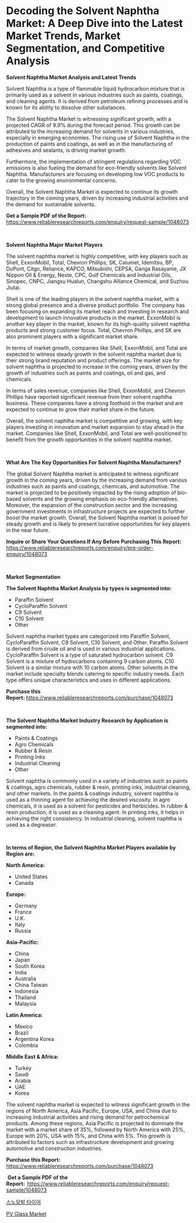 <p><h1>Decoding the Solvent Naphtha Market: A Deep Dive into the Latest Market Trends, Market Segmentation, and Competitive Analysis</h1></p><p><strong>Solvent Naphtha Market Analysis and Latest Trends</strong></p>
<p><p>Solvent Naphtha is a type of flammable liquid hydrocarbon mixture that is primarily used as a solvent in various industries such as paints, coatings, and cleaning agents. It is derived from petroleum refining processes and is known for its ability to dissolve other substances.</p><p>The Solvent Naphtha Market is witnessing significant growth, with a projected CAGR of 9.9% during the forecast period. This growth can be attributed to the increasing demand for solvents in various industries, especially in emerging economies. The rising use of Solvent Naphtha in the production of paints and coatings, as well as in the manufacturing of adhesives and sealants, is driving market growth.</p><p>Furthermore, the implementation of stringent regulations regarding VOC emissions is also fueling the demand for eco-friendly solvents like Solvent Naphtha. Manufacturers are focusing on developing low VOC products to cater to the growing environmental concerns.</p><p>Overall, the Solvent Naphtha Market is expected to continue its growth trajectory in the coming years, driven by increasing industrial activities and the demand for sustainable solvents.</p></p>
<p><strong>Get a Sample PDF of the Report:&nbsp;</strong> <a href="https://www.reliableresearchreports.com/enquiry/request-sample/1048073">https://www.reliableresearchreports.com/enquiry/request-sample/1048073</a></p>
<p>&nbsp;</p>
<p><strong>Solvent Naphtha Major Market Players</strong></p>
<p><p>The solvent naphtha market is highly competitive, with key players such as Shell, ExxonMobil, Total, Chevron Phillips, SK, Calumet, Idemitsu, BP, DuPont, Citgo, Reliance, KAPCO, Mitsubishi, CEPSA, Ganga Rasayanie, JX Nippon Oil & Energy, Neste, CPC, Gulf Chemicals and Industrial Oils, Sinopec, CNPC, Jiangsu Hualun, Changshu Alliance Chemical, and Suzhou Jiutai. </p><p>Shell is one of the leading players in the solvent naphtha market, with a strong global presence and a diverse product portfolio. The company has been focusing on expanding its market reach and investing in research and development to launch innovative products in the market. ExxonMobil is another key player in the market, known for its high-quality solvent naphtha products and strong customer focus. Total, Chevron Phillips, and SK are also prominent players with a significant market share.</p><p>In terms of market growth, companies like Shell, ExxonMobil, and Total are expected to witness steady growth in the solvent naphtha market due to their strong brand reputation and product offerings. The market size for solvent naphtha is projected to increase in the coming years, driven by the growth of industries such as paints and coatings, oil and gas, and chemicals.</p><p>In terms of sales revenue, companies like Shell, ExxonMobil, and Chevron Phillips have reported significant revenue from their solvent naphtha business. These companies have a strong foothold in the market and are expected to continue to grow their market share in the future.</p><p>Overall, the solvent naphtha market is competitive and growing, with key players investing in innovation and market expansion to stay ahead in the market. Companies like Shell, ExxonMobil, and Total are well-positioned to benefit from the growth opportunities in the solvent naphtha market.</p></p>
<p>&nbsp;</p>
<p><strong>What Are The Key Opportunities For Solvent Naphtha Manufacturers?</strong></p>
<p><p>The global Solvent Naphtha market is anticipated to witness significant growth in the coming years, driven by the increasing demand from various industries such as paints and coatings, chemicals, and automotive. The market is projected to be positively impacted by the rising adoption of bio-based solvents and the growing emphasis on eco-friendly alternatives. Moreover, the expansion of the construction sector and the increasing government investments in infrastructure projects are expected to further boost the market growth. Overall, the Solvent Naphtha market is poised for steady growth and is likely to present lucrative opportunities for key players in the near future.</p></p>
<p><strong>Inquire or Share Your Questions If Any Before Purchasing This Report:</strong> <a href="https://www.reliableresearchreports.com/enquiry/pre-order-enquiry/1048073">https://www.reliableresearchreports.com/enquiry/pre-order-enquiry/1048073</a></p>
<p>&nbsp;</p>
<p><strong>Market Segmentation</strong></p>
<p><strong>The Solvent Naphtha Market Analysis by types is segmented into:</strong></p>
<p><ul><li>Paraffin Solvent</li><li>CycloParaffin Solvent</li><li>C9 Solvent</li><li>C10 Solvent</li><li>Other</li></ul></p>
<p><p>Solvent naphtha market types are categorized into Paraffin Solvent, CycloParaffin Solvent, C9 Solvent, C10 Solvent, and Other. Paraffin Solvent is derived from crude oil and is used in various industrial applications. CycloParaffin Solvent is a type of saturated hydrocarbon solvent. C9 Solvent is a mixture of hydrocarbons containing 9 carbon atoms. C10 Solvent is a similar mixture with 10 carbon atoms. Other solvents in the market include specialty blends catering to specific industry needs. Each type offers unique characteristics and uses in different applications.</p></p>
<p><strong>Purchase this Report:&nbsp;</strong><a href="https://www.reliableresearchreports.com/purchase/1048073">https://www.reliableresearchreports.com/purchase/1048073</a></p>
<p>&nbsp;</p>
<p><strong>The Solvent Naphtha Market Industry Research by Application is segmented into:</strong></p>
<p><ul><li>Paints & Coatings</li><li>Agro Chemicals</li><li>Rubber & Resin</li><li>Printing Inks</li><li>Industrial Cleaning</li><li>Other</li></ul></p>
<p><p>Solvent naphtha is commonly used in a variety of industries such as paints & coatings, agro chemicals, rubber & resin, printing inks, industrial cleaning, and other markets. In the paints & coatings industry, solvent naphtha is used as a thinning agent for achieving the desired viscosity. In agro chemicals, it is used as a solvent for pesticides and herbicides. In rubber & resin production, it is used as a cleaning agent. In printing inks, it helps in achieving the right consistency. In industrial cleaning, solvent naphtha is used as a degreaser.</p></p>
<p>&nbsp;</p>
<p><strong>In terms of Region, the Solvent Naphtha Market Players available by Region are:</strong></p>
<p>
    <p> <strong> North America: </strong>
        <ul>
            <li>United States</li>
            <li>Canada</li>
        </ul>
        </p> 
    <p> <strong> Europe: </strong>
        <ul>
            <li>Germany</li>
            <li>France</li>
            <li>U.K.</li>
            <li>Italy</li>
            <li>Russia</li>
        </ul>
        </p> 
    <p> <strong> Asia-Pacific: </strong>
        <ul>
            <li>China</li>
            <li>Japan</li>
            <li>South Korea</li>
            <li>India</li>
            <li>Australia</li>
            <li>China Taiwan</li>
            <li>Indonesia</li>
            <li>Thailand</li>
            <li>Malaysia</li>
        </ul>
        </p> 
    <p> <strong> Latin America: </strong>
        <ul>
            <li>Mexico</li>
            <li>Brazil</li>
            <li>Argentina Korea</li>
            <li>Colombia</li>
        </ul>
        </p> 
    <p> <strong> Middle East & Africa: </strong>
        <ul>
            <li>Turkey</li>
            <li>Saudi</li>
            <li>Arabia</li>
            <li>UAE</li>
            <li>Korea</li>
        </ul>
    </p>
    </p>
<p><p>The solvent naphtha market is expected to witness significant growth in the regions of North America, Asia Pacific, Europe, USA, and China due to increasing industrial activities and rising demand for petrochemical products. Among these regions, Asia Pacific is projected to dominate the market with a market share of 35%, followed by North America with 25%, Europe with 20%, USA with 15%, and China with 5%. This growth is attributed to factors such as infrastructure development and growing automotive and construction industries.</p></p>
<p><strong>Purchase this Report: </strong><a href="https://www.reliableresearchreports.com/purchase/1048073">https://www.reliableresearchreports.com/purchase/1048073</a></p>
<p>&nbsp;<strong>Get a Sample PDF of the Report:&nbsp;&nbsp;</strong><a href="https://www.reliableresearchreports.com/enquiry/request-sample/1048073">https://www.reliableresearchreports.com/enquiry/request-sample/1048073</a></p>
<p><strong></strong></p>
<p><p><a href="https://github.com/crfsywufhm81415/Market-Research-Report-List-1/blob/main/6693990193040.md">스노모빌 타이어</a></p><p><a href="https://github.com/RickHolmes3/Market-Research-Report-List-3/blob/main/pv-glass-market.md">PV Glass Market</a></p></p>
